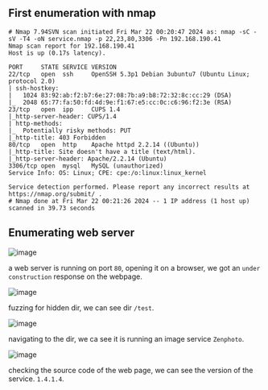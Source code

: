 ## First enumeration with nmap 

```shell
# Nmap 7.94SVN scan initiated Fri Mar 22 00:20:47 2024 as: nmap -sC -sV -T4 -oN service.nmap -p 22,23,80,3306 -Pn 192.168.190.41
Nmap scan report for 192.168.190.41
Host is up (0.17s latency).

PORT     STATE SERVICE VERSION
22/tcp   open  ssh     OpenSSH 5.3p1 Debian 3ubuntu7 (Ubuntu Linux; protocol 2.0)
| ssh-hostkey: 
|   1024 83:92:ab:f2:b7:6e:27:08:7b:a9:b8:72:32:8c:cc:29 (DSA)
|_  2048 65:77:fa:50:fd:4d:9e:f1:67:e5:cc:0c:c6:96:f2:3e (RSA)
23/tcp   open  ipp     CUPS 1.4
|_http-server-header: CUPS/1.4
| http-methods: 
|_  Potentially risky methods: PUT
|_http-title: 403 Forbidden
80/tcp   open  http    Apache httpd 2.2.14 ((Ubuntu))
|_http-title: Site doesn't have a title (text/html).
|_http-server-header: Apache/2.2.14 (Ubuntu)
3306/tcp open  mysql   MySQL (unauthorized)
Service Info: OS: Linux; CPE: cpe:/o:linux:linux_kernel

Service detection performed. Please report any incorrect results at https://nmap.org/submit/ .
# Nmap done at Fri Mar 22 00:21:26 2024 -- 1 IP address (1 host up) scanned in 39.73 seconds
```

## Enumerating web server 

![image](https://github.com/n16hth4wk07/n16hth4wk07.github.io/assets/87468669/456ef617-a6fc-4a75-8b47-7090d8bd3f6c)

a web server is running on port `80`, opening it on a browser, we got an `under construction` response on the webpage. 

![image](https://github.com/n16hth4wk07/n16hth4wk07.github.io/assets/87468669/cc3edf23-206f-4d19-8e35-072d2e569b27)

fuzzing for hidden dir, we can see dir `/test`.

![image](https://github.com/n16hth4wk07/n16hth4wk07.github.io/assets/87468669/96143528-cae5-42c2-b13e-04d0c0618288)

navigating to the dir, we ca see it is running an image service `Zenphoto`. 

![image](https://github.com/n16hth4wk07/n16hth4wk07.github.io/assets/87468669/a15ce474-9911-4129-8d25-1c5e063878cf)

checking the source code of the web page, we can see the version of the service. `1.4.1.4`.

